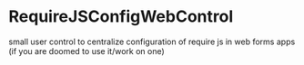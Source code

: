 RequireJSConfigWebControl
=========================

small user control to centralize configuration of require js in web forms apps (if you are doomed to use it/work on one)
